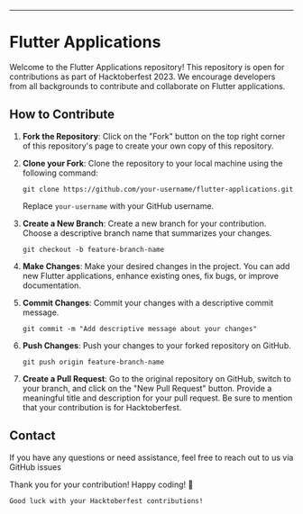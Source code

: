 ---
# Flutter Applications

Welcome to the Flutter Applications repository! This repository is open for contributions as part of Hacktoberfest 2023. We encourage developers from all backgrounds to contribute and collaborate on Flutter applications.

## How to Contribute

1. **Fork the Repository**: Click on the "Fork" button on the top right corner of this repository's page to create your own copy of this repository.

2. **Clone your Fork**: Clone the repository to your local machine using the following command:
   ```
   git clone https://github.com/your-username/flutter-applications.git
   ```
   Replace `your-username` with your GitHub username.

3. **Create a New Branch**: Create a new branch for your contribution. Choose a descriptive branch name that summarizes your changes.
   ```
   git checkout -b feature-branch-name
   ```
   
4. **Make Changes**: Make your desired changes in the project. You can add new Flutter applications, enhance existing ones, fix bugs, or improve documentation.

5. **Commit Changes**: Commit your changes with a descriptive commit message.
   ```
   git commit -m "Add descriptive message about your changes"
   ```

6. **Push Changes**: Push your changes to your forked repository on GitHub.
   ```
   git push origin feature-branch-name
   ```

7. **Create a Pull Request**: Go to the original repository on GitHub, switch to your branch, and click on the "New Pull Request" button. Provide a meaningful title and description for your pull request. Be sure to mention that your contribution is for Hacktoberfest.

 

## Contact

If you have any questions or need assistance, feel free to reach out to us via GitHub issues 

Thank you for your contribution! Happy coding! 🚀

`Good luck with your Hacktoberfest contributions!`


 


